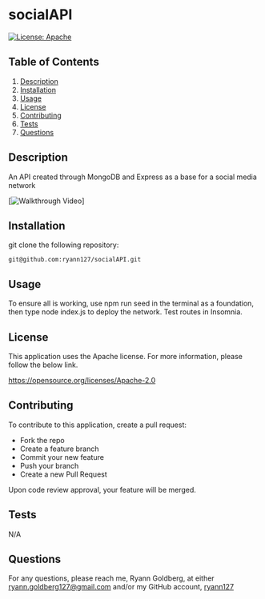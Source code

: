 # socialAPI

  [![License: Apache](https://img.shields.io/badge/License-Apache%202.0-blue.svg)](https://opensource.org/licenses/Apache-2.0)
  

## Table of Contents
1. [Description](#description)
2. [Installation](#installation)
3. [Usage](#usage)
4. [License](#license)
5. [Contributing](#contributing)
6. [Tests](#tests)
7. [Questions](#questions) 

## Description
 An API created through MongoDB and Express as a base for a social media network

 [![Walkthrough Video](https://drive.google.com/file/d/1gkNcZXZ4vk4QtQ7bokf_JY8t4U_RiW8a/view)]

 ## Installation
git clone the following repository: 

    git@github.com:ryann127/socialAPI.git

 ## Usage
 To ensure all is working, use npm run seed in the terminal as a foundation, then type node index.js to deploy the network. Test routes in Insomnia.

 ## License

 This application uses the Apache license. For more information, please follow the below link.

 https://opensource.org/licenses/Apache-2.0

 ## Contributing
 To contribute to this application, create a pull request:

- Fork the repo
- Create a feature branch 
- Commit your new feature 
- Push your branch 
- Create a new Pull Request

Upon code review approval, your feature will be merged.

 ## Tests
 N/A

 ## Questions
 For any questions, please reach me, Ryann Goldberg, at either ryann.goldberg127@gmail.com and/or my GitHub account, [ryann127](https://github.com/ryann127)
